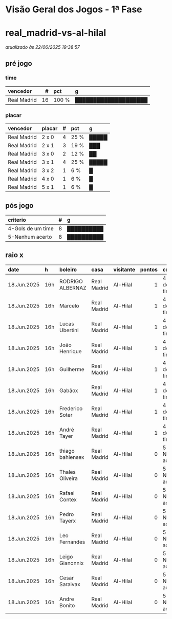 # Visão Geral dos Jogos - 1ª Fase

# real_madrid-vs-al-hilal

_atualizado às 22/06/2025 19:38:57_

## pré jogo

### time

| vencedor    |   # | pct   | g                    |
|:------------|----:|:------|:---------------------|
| Real Madrid |  16 | 100 % | ████████████████████ |

### placar

| vencedor    | placar   |   # | pct   | g     |
|:------------|:---------|----:|:------|:------|
| Real Madrid | 2 x 0    |   4 | 25 %  | █████ |
| Real Madrid | 2 x 1    |   3 | 19 %  | ███   |
| Real Madrid | 3 x 0    |   2 | 12 %  | ██    |
| Real Madrid | 3 x 1    |   4 | 25 %  | █████ |
| Real Madrid | 3 x 2    |   1 | 6 %   | █     |
| Real Madrid | 4 x 0    |   1 | 6 %   | █     |
| Real Madrid | 5 x 1    |   1 | 6 %   | █     |

## pós jogo

| criterio          |   # | g          |
|:------------------|----:|:-----------|
| 4-Gols de um time |   8 | ██████████ |
| 5-Nenhum acerto   |   8 | ██████████ |

## raio x

| date        | h   | boleiro          | casa        | visitante   |   pontos | criteiro          | bol_placar   | bol_time    | real_placar   | real_time   |
|:------------|:----|:-----------------|:------------|:------------|---------:|:------------------|:-------------|:------------|:--------------|:------------|
| 18.Jun.2025 | 16h | RODRIGO ALBERNAZ | Real Madrid | Al-Hilal    |        1 | 4-Gols de um time | 2 x 1        | Real Madrid | 1 x 1         | empate      |
| 18.Jun.2025 | 16h | Marcelo          | Real Madrid | Al-Hilal    |        1 | 4-Gols de um time | 3 x 1        | Real Madrid | 1 x 1         | empate      |
| 18.Jun.2025 | 16h | Lucas Ubertini   | Real Madrid | Al-Hilal    |        1 | 4-Gols de um time | 3 x 1        | Real Madrid | 1 x 1         | empate      |
| 18.Jun.2025 | 16h | João Henrique    | Real Madrid | Al-Hilal    |        1 | 4-Gols de um time | 2 x 1        | Real Madrid | 1 x 1         | empate      |
| 18.Jun.2025 | 16h | Guilherme        | Real Madrid | Al-Hilal    |        1 | 4-Gols de um time | 3 x 1        | Real Madrid | 1 x 1         | empate      |
| 18.Jun.2025 | 16h | Gabãox           | Real Madrid | Al-Hilal    |        1 | 4-Gols de um time | 3 x 1        | Real Madrid | 1 x 1         | empate      |
| 18.Jun.2025 | 16h | Frederico Soter  | Real Madrid | Al-Hilal    |        1 | 4-Gols de um time | 2 x 1        | Real Madrid | 1 x 1         | empate      |
| 18.Jun.2025 | 16h | André Tayer      | Real Madrid | Al-Hilal    |        1 | 4-Gols de um time | 5 x 1        | Real Madrid | 1 x 1         | empate      |
| 18.Jun.2025 | 16h | thiago bahiensex | Real Madrid | Al-Hilal    |        0 | 5-Nenhum acerto   | 3 x 0        | Real Madrid | 1 x 1         | empate      |
| 18.Jun.2025 | 16h | Thales Oliveira  | Real Madrid | Al-Hilal    |        0 | 5-Nenhum acerto   | 2 x 0        | Real Madrid | 1 x 1         | empate      |
| 18.Jun.2025 | 16h | Rafael Contex    | Real Madrid | Al-Hilal    |        0 | 5-Nenhum acerto   | 4 x 0        | Real Madrid | 1 x 1         | empate      |
| 18.Jun.2025 | 16h | Pedro Tayerx     | Real Madrid | Al-Hilal    |        0 | 5-Nenhum acerto   | 3 x 0        | Real Madrid | 1 x 1         | empate      |
| 18.Jun.2025 | 16h | Leo Fernandes    | Real Madrid | Al-Hilal    |        0 | 5-Nenhum acerto   | 2 x 0        | Real Madrid | 1 x 1         | empate      |
| 18.Jun.2025 | 16h | Leigo Gianonnix  | Real Madrid | Al-Hilal    |        0 | 5-Nenhum acerto   | 2 x 0        | Real Madrid | 1 x 1         | empate      |
| 18.Jun.2025 | 16h | Cesar Saraivax   | Real Madrid | Al-Hilal    |        0 | 5-Nenhum acerto   | 2 x 0        | Real Madrid | 1 x 1         | empate      |
| 18.Jun.2025 | 16h | Andre Bonito     | Real Madrid | Al-Hilal    |        0 | 5-Nenhum acerto   | 3 x 2        | Real Madrid | 1 x 1         | empate      |
